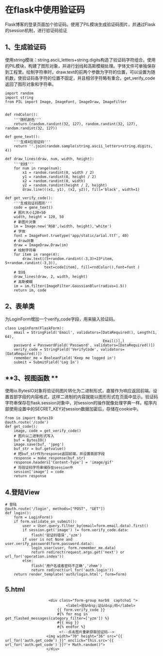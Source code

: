 # 在flask中使用验证码

Flask博客的登录页面加个验证码。使用了PIL模块生成验证码图片，并通过Flask的session机制，进行验证码验证

## **1、生成验证码**

使用string模块：string.ascii\_letters+string.digits构造了验证码字符组合。使用的PIL模块，构建了图形对象，并进行划线和高斯模糊处理。字体文件可单独保存到工程里。绘制字符串时，draw.text的前两个参数为字符的位置，可以设置为随机数，使验证码各字符的位置不固定，并且相邻字符略有重合。get\_verify\_code返回了图形对象和字符串。

```
import random
import string
from PIL import Image, ImageFont, ImageDraw, ImageFilter


def rndColor():
    '''随机颜色'''
    return (random.randint(32, 127), random.randint(32, 127), random.randint(32, 127))

def gene_text():
    '''生成4位验证码'''
    return ''.join(random.sample(string.ascii_letters+string.digits, 4))

def draw_lines(draw, num, width, height):
    '''划线'''
    for num in range(num):
        x1 = random.randint(0, width / 2)
        y1 = random.randint(0, height / 2)
        x2 = random.randint(0, width)
        y2 = random.randint(height / 2, height)
        draw.line(((x1, y1), (x2, y2)), fill='black', width=1)

def get_verify_code():
    '''生成验证码图形'''
    code = gene_text()
    # 图片大小120×50
    width, height = 120, 50
    # 新图片对象
    im = Image.new('RGB',(width, height),'white')
    # 字体
    font = ImageFont.truetype('app/static/arial.ttf', 40)
    # draw对象
    draw = ImageDraw.Draw(im)
    # 绘制字符串
    for item in range(4):
        draw.text((5+random.randint(-3,3)+23*item, 5+random.randint(-3,3)),
                  text=code[item], fill=rndColor(),font=font )
    # 划线
    draw_lines(draw, 2, width, height)
    # 高斯模糊
    im = im.filter(ImageFilter.GaussianBlur(radius=1.5))
    return im, code
```

## **2、表单类**

为LoginForm增加一个verify\_code字段，用来输入验证码。

```
class LoginForm(FlaskForm):
    email = StringField('Email', validators=[DataRequired(), Length(1, 64),
                                             Email()],)
    password = PasswordField('Password', validators=[DataRequired()])
    verify_code = StringField('VerifyCode', validators=[DataRequired()])
    remember_me = BooleanField('Keep me logged in')
    submit = SubmitField('Log In')
```

## **3、视图函数 **

使用io.BytesIO对象将验证码图片转化为二进制形式，直接作为响应返回前端。设置首部字段的内容格式，这样二进制的内容就能以图形形式在页面中显示。验证码字符串保存在flask.session对象中，对session的操作就像处理字典一样。程序内部使用设置中的SECRET\_KEY对session数据加密后，存储在cookie中。

```
from io import BytesIO
@auth.route('/code')
def get_code():
    image, code = get_verify_code()
    # 图片以二进制形式写入
    buf = BytesIO()
    image.save(buf, 'jpeg')
    buf_str = buf.getvalue()
    # 把buf_str作为response返回前端，并设置首部字段
    response = make_response(buf_str)
    response.headers['Content-Type'] = 'image/gif'
    # 将验证码字符串储存在session中
    session['image'] = code
    return response
```

## 4.登陆View

```
# 登陆
@auth.route('/login', methods=["POST", "GET"])
def login():
    form = LoginForm()
    if form.validate_on_submit():
        user = User.query.filter_by(email=form.email.data).first()
        if session.get('image') != form.verify_code.data:
            flash('验证码错误','yzm')
        if user is not None and user.verify_password(form.password.data):
            login_user(user, form.remember_me.data)
            return redirect(request.args.get('next') or url_for('operation.index'))
        else:
            flash('用户名或者密码不正确','zhmm')
            return redirect(url_for('auth.login'))
    return render_template('auth/login.html', form=form)
```

## 5.html

```
                    <div class="form-group marb8  captcha1 ">
                            <label>验&nbsp;证&nbsp;码</label>
                        {{ form.verify_code }}
                        #{% for msg in get_flashed_messages(category_filter=['yzm']) %}
                        #{{ msg }}
                        #{% endfor %}
                         <!--点击图片重新获取验证码-->
                   <img width="70" height="36" src="{{ url_for('auth.get_code') }}" onclick="this.src='{{ url_for('auth.get_code') }}?'+ Math.random()">
                   </div>
```



